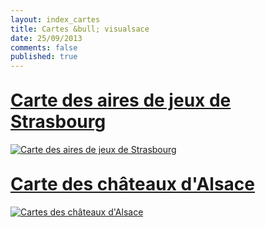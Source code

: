 ```yaml
---
layout: index_cartes
title: Cartes &bull; visualsace
date: 25/09/2013
comments: false
published: true
---
```

<h1 style="margin-top:30px"><a href="../carte-aires-de-jeux-strasbourg/">Carte des aires de jeux de Strasbourg</a></h1>

<a href="../carte-aires-de-jeux-strasbourg/">
<img src="http://res.cloudinary.com/diy8beggy/image/upload/v1382815812/carte_aires_de_jeux_strasbourg_vm1p7z.png" alt="Carte des aires de jeux de Strasbourg" class="img-polaroid" style="box-sizing: content-box;">
</a>

<div class="separator"></div>

<h1 style="margin-top:30px"><a href="../carte-chateaux-alsace/">Carte des châteaux d'Alsace</a></h1>

<a href="../carte-chateaux-alsace/">
<img src="http://res.cloudinary.com/diy8beggy/image/upload/v1380224871/carte_chateaux_alsace_3_mkz0j5.png" alt="Cartes des châteaux d'Alsace" class="img-polaroid" style="box-sizing: content-box">
</a>